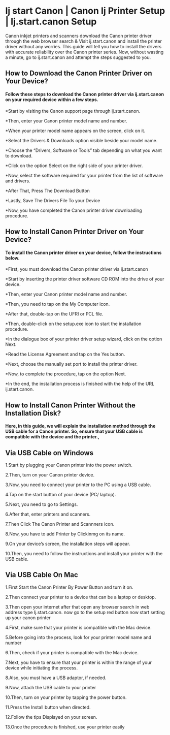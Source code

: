 <h1>Ij start Canon | Canon Ij Printer Setup | Ij.start.canon Setup</h1>
<p>Canon inkjet printers and scanners download the Canon printer driver through the web browser search & Visit ij.start.canon and install the printer driver without any worries. This guide will tell you how to install the drivers with accurate reliability over the Canon printer series. Now, without wasting a minute, go to ij.start.canon and attempt the steps suggested to you. </p>
<h2>How to Download the Canon Printer Driver on Your Device?</h2>
<h4>Follow these steps to download the Canon printer driver via ij.start.canon on your required device within a few steps.</h4>
<p>*Start by visiting the Canon support page through ij.start.canon.</p>
<p>*Then, enter your Canon printer model name and number.</p>
<p>*When your printer model name appears on the screen, click on it.</P>
<p>*Select the Drivers & Downloads option visible beside your model name.</P>
<p>*Choose the “Drivers, Software or Tools” tab depending on what you want to download.</P>
<p>*Click on the option Select on the right side of your printer driver.</P>
<p>*Now, select the software required for your printer from the list of software and drivers.</P>
<p>*After That, Press The Download Button</P>
<p>*Lastly, Save The Drivers File To your Device</P>
<p>*Now, you have completed the Canon printer driver downloading procedure.</p>
<h2>How to Install Canon Printer Driver on Your Device?</h2>
<h4>To install the Canon printer driver on your device, follow the instructions below.</h4>
<p>*First, you must download the Canon printer driver via ij.start.canon</p>
<p>*Start by inserting the printer driver software CD ROM into the drive of your device. </p>
<p>*Then, enter your Canon printer model name and number.</p>
<p>*Then, you need to tap on the My Computer icon.</P>
<p>*After that, double-tap on the UFRI or PCL file.</P>
<p>*Then, double-click on the setup.exe icon to start the installation procedure.</P>
<p>*In the dialogue box of your printer driver setup wizard, click on the option Next.</P>
<p>*Read the License Agreement and tap on the Yes button.</P>
<p>*Next, choose the manually set port to install the printer driver.</P>
<p>*Now, to complete the procedure, tap on the option Next.</P>
<p>*In the end, the installation process is finished with the help of the URL ij.start.canon.</p>
<h2>How to Install Canon Printer Without the Installation Disk?</h2>
<h4>Here, in this guide, we will explain the installation method through the USB cable for a Canon printer. So, ensure that your USB cable is compatible with the device and the printer.,</h4>
<h2>Via USB Cable on Windows</h2>
<p>1.Start by plugging your Canon printer into the power switch.</P>
<p>2.Then, turn on your Canon printer device.</P>
<p>3.Now, you need to connect your printer to the PC using a USB cable.</p>
<p>4.Tap on the start button of your device (PC/ laptop).</P>
<p>5.Next, you need to go to Settings.</P>
<p>6.After that, enter printers and scanners.</P>
<p>7.Then Click The Canon Printer and Scannners icon.</p>
<p>8.Now, you have to add Printer by Clickinmg on its name.</P>
<p>9.On your device’s screen, the installation steps will appear.</p>
<p>10.Then, you need to follow the instructions and install your printer with the USB cable.</P>
<h2>Via USB Cable On Mac</h2>
<p>1.First Start the Canon Printer By Power Button and turn it on.</P>
<p>2.Then connect your printer to a device that can be a laptop or desktop.</p>
<p>3.Then open your internet after that open any browser search in web address type Ij.start.canon. now go to the setup red button now start setting up your canon printer</p>
<p>4.First, make sure that your printer is compatible with the Mac device.</P>
<p>5.Before going into the process, look for your printer model name and number</P>
<p>6.Then, check if your printer is compatible with the Mac device.</P>
<p>7.Next, you have to ensure that your printer is within the range of your device while initiating the process.</P>
<p>8.Also, you must have a USB adaptor, if needed.</p>
<p>9.Now, attach the USB cable to your printer</P>
<p>10.Then, turn on your printer by tapping the power button.</p>
<p>11.Press the Install button when directed.</P>
<p>12.Follow the tips Displayed on your screen.
<p>13.Once the procedure is finished, use your printer easily</P>
